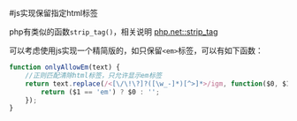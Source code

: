 #js实现保留指定html标签

php有类似的函数`strip_tag()`，相关说明 [php.net::strip_tag](https://secure.php.net/manual/zh/function.strip-tags.php)

可以考虑使用js实现一个精简版的，如只保留`<em>`标签，可以有如下函数：

```js
function onlyAllowEm(text) {
 	//正则匹配清除html标签，只允许显示em标签
    return text.replace(/<[\/\!\?]?([\w_-]*)[^>]*>/igm, function($0, $1) {
        return ($1 == 'em') ? $0 : '';
    });
}
```